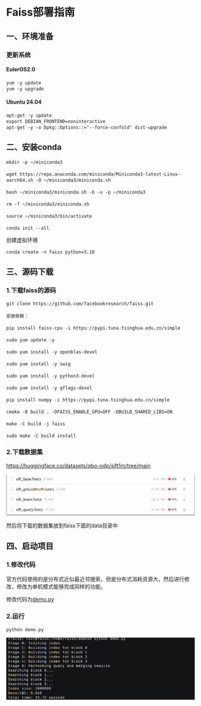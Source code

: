 # Faiss部署指南



## ‌一、环境准备

### 更新系统

#### EulerOS2.0

```
yum -y update  
yum -y upgrade
```

#### Ubuntu 24.04

```
apt-get -y update
export DEBIAN_FRONTEND=noninteractive
apt-get -y -o Dpkg::Options::="--force-confold" dist-upgrade
```

## **二、安装conda**

```
mkdir -p ~/miniconda3

wget https://repo.anaconda.com/miniconda/Miniconda3-latest-Linux-aarch64.sh -O ~/miniconda3/miniconda.sh

bash ~/miniconda3/miniconda.sh -b -u -p ~/miniconda3

rm -f ~/miniconda3/miniconda.sh

source ~/miniconda3/bin/activate

conda init --all
```

创建虚拟环境

```
conda create -n faiss python=3.10
```

## **三、源码下载**

### **1.下载faiss的源码**

```
git clone https://github.com/facebookresearch/faiss.git

安装依赖：

pip install faiss-cpu -i https://pypi.tuna.tsinghua.edu.cn/simple

sudo yum update -y

sudo yum install -y openblas-devel

sudo yum install -y swig

sudo yum install -y python3-devel

sudo yum install -y gflags-devel

pip install numpy -i https://pypi.tuna.tsinghua.edu.cn/simple

cmake -B build . -DFAISS_ENABLE_GPU=OFF -DBUILD_SHARED_LIBS=ON

make -C build -j faiss

sudo make -C build install
```

### **2.下载数据集**

https://huggingface.co/datasets/qbo-odp/sift1m/tree/main

![img](images/img_1.png) 

然后将下载的数据集放到faiss下面的data目录中

## **四、启动项目**

### **1.修改代码**

官方代码使用的是分布式近似最近邻搜索，但是分布式消耗资源大，然后进行修改，修改为单机模式能够完成同样的功能。

修改代码为[demo.py](../scripts/demo.py)



### **2.运行**

```
python demo.py
```

![img](images/img_2.png) 
